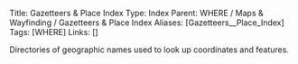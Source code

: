 Title: Gazetteers & Place Index
Type: Index
Parent: WHERE / Maps & Wayfinding / Gazetteers & Place Index
Aliases: [Gazetteers__Place_Index]
Tags: [WHERE]
Links: []

Directories of geographic names used to look up coordinates and features.
